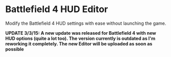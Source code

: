 Battlefield 4 HUD Editor
========================

Modify the Battlefield 4 HUD settings with ease without launching the game.

**UPDATE 3/3/15: A new update was released for Battlefield 4 with new HUD options (quite a lot too). The version currently is outdated as I'm reworking it completely. The new Editor will be uploaded as soon as possible**
